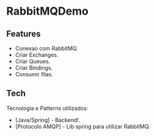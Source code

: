 
# RabbitMQDemo

## Features

- Conexao com RabbitMQ.
- Criar Exchanges.
- Criar Queues.
- Criar Bindings.
- Consumir filas.

## Tech

Tecnologia e Patterns utilizados:

- [Java/Spring] - Backend!.
- [Protocolo AMQP] - Lib spring para utilizar RabbitMQ.
